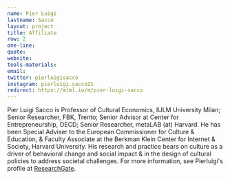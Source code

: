 ```yaml
---
name: Pier Luigi
lastname: Sacco
layout: project
title: Affiliate
row: 2
one-line: 
quote: 
website:
tools-materials:
email:
twitter: pierluigisacco
instagram: pierluigi.sacco21
redirect: https://mlml.io/m/pier-luigi-sacco
---
```


Pier Luigi Sacco is Professor of Cultural Economics, IULM University Milan; Senior Researcher, FBK, Trento; Senior Advisor at Center for Entrepreneurship, OECD; Senior Researcher, metaLAB (at) Harvard. He has been Special Adviser to the European Commissioner for Culture & Education, & Faculty Associate at the Berkman Klein Center for Internet & Society, Harvard University. His research and practice bears on culture as a driver of behavioral change and social impact & in the design of cultural policies to address societal challenges. For more information, see Pierluigi's profile at [ResearchGate](https://www.researchgate.net/profile/Pier-Sacco-2).
